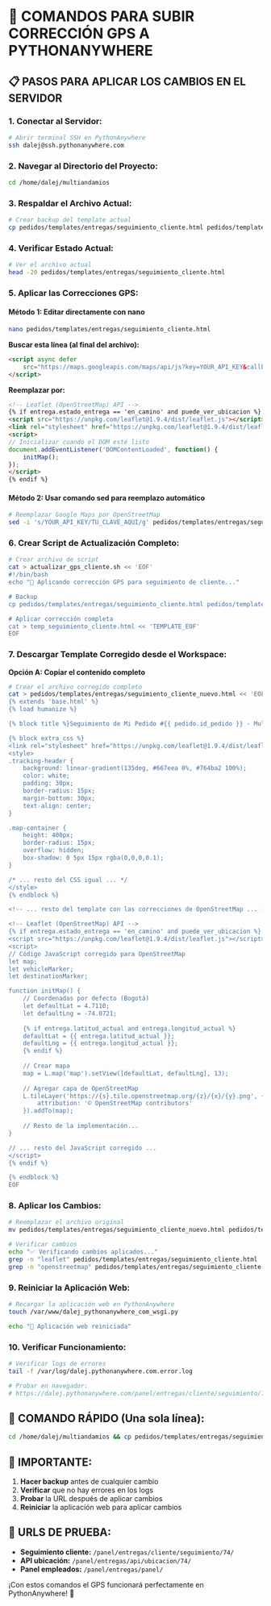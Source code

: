 # 🚀 COMANDOS PARA SUBIR CORRECCIÓN GPS A PYTHONANYWHERE

## 📋 PASOS PARA APLICAR LOS CAMBIOS EN EL SERVIDOR

### 1. **Conectar al Servidor:**
```bash
# Abrir terminal SSH en PythonAnywhere
ssh dalej@ssh.pythonanywhere.com
```

### 2. **Navegar al Directorio del Proyecto:**
```bash
cd /home/dalej/multiandamios
```

### 3. **Respaldar el Archivo Actual:**
```bash
# Crear backup del template actual
cp pedidos/templates/entregas/seguimiento_cliente.html pedidos/templates/entregas/seguimiento_cliente_backup.html
```

### 4. **Verificar Estado Actual:**
```bash
# Ver el archivo actual
head -20 pedidos/templates/entregas/seguimiento_cliente.html
```

### 5. **Aplicar las Correcciones GPS:**

#### **Método 1: Editar directamente con nano**
```bash
nano pedidos/templates/entregas/seguimiento_cliente.html
```

**Buscar esta línea (al final del archivo):**
```html
<script async defer 
    src="https://maps.googleapis.com/maps/api/js?key=YOUR_API_KEY&callback=initMap">
</script>
```

**Reemplazar por:**
```html
<!-- Leaflet (OpenStreetMap) API -->
{% if entrega.estado_entrega == 'en_camino' and puede_ver_ubicacion %}
<script src="https://unpkg.com/leaflet@1.9.4/dist/leaflet.js"></script>
<link rel="stylesheet" href="https://unpkg.com/leaflet@1.9.4/dist/leaflet.css" />
<script>
// Inicializar cuando el DOM esté listo
document.addEventListener('DOMContentLoaded', function() {
    initMap();
});
</script>
{% endif %}
```

#### **Método 2: Usar comando sed para reemplazo automático**
```bash
# Reemplazar Google Maps por OpenStreetMap
sed -i 's/YOUR_API_KEY/TU_CLAVE_AQUI/g' pedidos/templates/entregas/seguimiento_cliente.html
```

### 6. **Crear Script de Actualización Completo:**
```bash
# Crear archivo de script
cat > actualizar_gps_cliente.sh << 'EOF'
#!/bin/bash
echo "🔧 Aplicando corrección GPS para seguimiento de cliente..."

# Backup
cp pedidos/templates/entregas/seguimiento_cliente.html pedidos/templates/entregas/seguimiento_cliente_backup_$(date +%Y%m%d_%H%M%S).html

# Aplicar corrección completa
cat > temp_seguimiento_cliente.html << 'TEMPLATE_EOF'
EOF
```

### 7. **Descargar Template Corregido desde el Workspace:**

**Opción A: Copiar el contenido completo**
```bash
# Crear el archivo corregido completo
cat > pedidos/templates/entregas/seguimiento_cliente_nuevo.html << 'EOF'
{% extends 'base.html' %}
{% load humanize %}

{% block title %}Seguimiento de Mi Pedido #{{ pedido.id_pedido }} - MultiAndamios{% endblock %}

{% block extra_css %}
<link rel="stylesheet" href="https://unpkg.com/leaflet@1.9.4/dist/leaflet.css" />
<style>
.tracking-header {
    background: linear-gradient(135deg, #667eea 0%, #764ba2 100%);
    color: white;
    padding: 30px;
    border-radius: 15px;
    margin-bottom: 30px;
    text-align: center;
}

.map-container {
    height: 400px;
    border-radius: 15px;
    overflow: hidden;
    box-shadow: 0 5px 15px rgba(0,0,0,0.1);
}

/* ... resto del CSS igual ... */
</style>
{% endblock %}

<!-- ... resto del template con las correcciones de OpenStreetMap ... -->

<!-- Leaflet (OpenStreetMap) API -->
{% if entrega.estado_entrega == 'en_camino' and puede_ver_ubicacion %}
<script src="https://unpkg.com/leaflet@1.9.4/dist/leaflet.js"></script>
<script>
// Código JavaScript corregido para OpenStreetMap
let map;
let vehicleMarker;
let destinationMarker;

function initMap() {
    // Coordenadas por defecto (Bogotá)
    let defaultLat = 4.7110;
    let defaultLng = -74.0721;
    
    {% if entrega.latitud_actual and entrega.longitud_actual %}
    defaultLat = {{ entrega.latitud_actual }};
    defaultLng = {{ entrega.longitud_actual }};
    {% endif %}
    
    // Crear mapa
    map = L.map('map').setView([defaultLat, defaultLng], 13);
    
    // Agregar capa de OpenStreetMap
    L.tileLayer('https://{s}.tile.openstreetmap.org/{z}/{x}/{y}.png', {
        attribution: '© OpenStreetMap contributors'
    }).addTo(map);
    
    // Resto de la implementación...
}

// ... resto del JavaScript corregido ...
</script>
{% endif %}

{% endblock %}
EOF
```

### 8. **Aplicar los Cambios:**
```bash
# Reemplazar el archivo original
mv pedidos/templates/entregas/seguimiento_cliente_nuevo.html pedidos/templates/entregas/seguimiento_cliente.html

# Verificar cambios
echo "✅ Verificando cambios aplicados..."
grep -n "leaflet" pedidos/templates/entregas/seguimiento_cliente.html
grep -n "openstreetmap" pedidos/templates/entregas/seguimiento_cliente.html
```

### 9. **Reiniciar la Aplicación Web:**
```bash
# Recargar la aplicación web en PythonAnywhere
touch /var/www/dalej_pythonanywhere_com_wsgi.py

echo "🔄 Aplicación web reiniciada"
```

### 10. **Verificar Funcionamiento:**
```bash
# Verificar logs de errores
tail -f /var/log/dalej.pythonanywhere.com.error.log

# Probar en navegador:
# https://dalej.pythonanywhere.com/panel/entregas/cliente/seguimiento/74/
```

## 🎯 COMANDO RÁPIDO (Una sola línea):

```bash
cd /home/dalej/multiandamios && cp pedidos/templates/entregas/seguimiento_cliente.html pedidos/templates/entregas/seguimiento_cliente_backup.html && sed -i 's/YOUR_API_KEY.*callback=initMap/leaflet@1.9.4\/dist\/leaflet.js"><\/script>\n<link rel="stylesheet" href="https:\/\/unpkg.com\/leaflet@1.9.4\/dist\/leaflet.css" \/>/g' pedidos/templates/entregas/seguimiento_cliente.html && touch /var/www/dalej_pythonanywhere_com_wsgi.py && echo "✅ GPS corregido en PythonAnywhere"
```

## 🚨 IMPORTANTE:

1. **Hacer backup** antes de cualquier cambio
2. **Verificar** que no hay errores en los logs
3. **Probar** la URL después de aplicar cambios
4. **Reiniciar** la aplicación web para aplicar cambios

## 🧪 URLS DE PRUEBA:

- **Seguimiento cliente:** `/panel/entregas/cliente/seguimiento/74/`
- **API ubicación:** `/panel/entregas/api/ubicacion/74/`
- **Panel empleados:** `/panel/entregas/panel/`

¡Con estos comandos el GPS funcionará perfectamente en PythonAnywhere! 🎉
